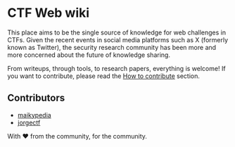 # CTF Web wiki

This place aims to be the single source of knowledge for web challenges in CTFs. Given the recent events in social media platforms such as X (formerly known as Twitter), the security research community has been more and more concerned about the future of knowledge sharing.

From writeups, through tools, to research papers, everything is welcome! If you want to contribute, please read the [How to contribute](/CONTRIBUTING.md) section.

## Contributors

- [maikypedia](https://twitter.com/maikypedia)
- [jorgectf](https://twitter.com/jorge_ctf)

With ❤️ from the community, for the community.
